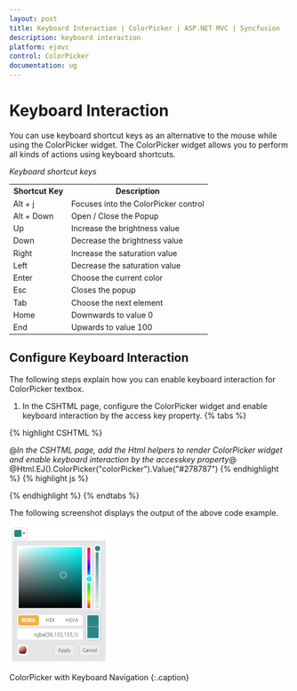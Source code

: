 ```yaml
---
layout: post
title: Keyboard Interaction | ColorPicker | ASP.NET MVC | Syncfusion
description: keyboard interaction
platform: ejmvc
control: ColorPicker
documentation: ug
---
```


# Keyboard Interaction

You can use keyboard shortcut keys as an alternative to the mouse while using the ColorPicker widget. The ColorPicker widget allows you to perform all kinds of actions using keyboard shortcuts.

_Keyboard shortcut keys_

<table>
<tr>
<th>
Shortcut Key</th><th>
Description</th></tr>
<tr>
<td>
Alt + j               </td><td>
Focuses into the ColorPicker control</td></tr>
<tr>
<td>
Alt + Down</td><td>
Open / Close the Popup</td></tr>
<tr>
<td>
Up</td><td>
Increase the brightness value</td></tr>
<tr>
<td>
Down</td><td>
Decrease the brightness value</td></tr>
<tr>
<td>
Right</td><td>
Increase the saturation value</td></tr>
<tr>
<td>
Left</td><td>
Decrease the saturation value</td></tr>
<tr>
<td>
Enter</td><td>
Choose the current color</td></tr>
<tr>
<td>
Esc</td><td>
Closes the popup</td></tr>
<tr>
<td>
Tab</td><td>
Choose the next element</td></tr>
<tr>
<td>
Home</td><td>
Downwards to value 0</td></tr>
<tr>
<td>
End</td><td>
Upwards to value 100</td></tr>
</table>

## Configure Keyboard Interaction

The following steps explain how you can enable keyboard interaction for ColorPicker textbox.

1. In the CSHTML page, configure the ColorPicker widget and enable keyboard interaction by the access key property.
{% tabs %}

{% highlight CSHTML %}

@*In the CSHTML page, add the Html helpers to render ColorPicker widget and enable keyboard interaction by the accesskey property*@
@Html.EJ().ColorPicker("colorPicker").Value("#278787")
{% endhighlight  %}
{% highlight js %}
<script> 
   jQuery(function ($) {
   $(document).on("keydown", function (e) { 
		if (e.altKey && e.keyCode === 74) { // j- key code.    
			$("#colorPickerWrapper").focus();       
		}   
	});
  });
</script>

{% endhighlight  %}
{% endtabs %}  

The following screenshot displays the output of the above code example.



![](Keyboard-Interaction_images/Keyboard-Interaction_img1.png)

ColorPicker with Keyboard Navigation
{:.caption}
